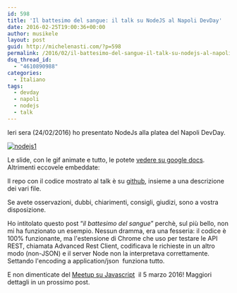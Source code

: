 ```yaml
---
id: 598
title: 'Il battesimo del sangue: il talk su NodeJS al Napoli DevDay'
date: 2016-02-25T19:00:36+00:00
author: musikele
layout: post
guid: http://michelenasti.com/?p=598
permalink: /2016/02/il-battesimo-del-sangue-il-talk-su-nodejs-al-napoli-devday/
dsq_thread_id:
  - "4610890988"
categories:
  - Italiano
tags:
  - devday
  - napoli
  - nodejs
  - talk
---
```

Ieri sera (24/02/2016) ho presentato NodeJs alla platea del Napoli DevDay.

<a href="https://i2.wp.com/michelenasti.com/wp-content/uploads/2016/02/nodejs1.jpg" rel="attachment wp-att-600"><img class="wp-image-600 size-medium aligncenter" src="https://i0.wp.com/michelenasti.com/wp-content/uploads/2016/02/nodejs1-e1456388830455-300x270.jpg?fit=300%2C270" alt="nodejs1" srcset="https://i1.wp.com/michelenasti.com/wp-content/uploads/2016/02/nodejs1-e1456388830455.jpg?resize=300%2C270 300w, https://i1.wp.com/michelenasti.com/wp-content/uploads/2016/02/nodejs1-e1456388830455.jpg?w=476 476w" sizes="(max-width: 300px) 100vw, 300px" data-recalc-dims="1" /></a><a href="https://i2.wp.com/michelenasti.com/wp-content/uploads/2016/02/nodejs2-e1456388882207.jpg" rel="attachment wp-att-601"><img class="wp-image-601 size-medium aligncenter" src="https://i1.wp.com/michelenasti.com/wp-content/uploads/2016/02/nodejs2-e1456388882207-300x293.jpg?fit=300%2C293" alt="" srcset="https://i2.wp.com/michelenasti.com/wp-content/uploads/2016/02/nodejs2-e1456388882207.jpg?resize=300%2C293 300w, https://i2.wp.com/michelenasti.com/wp-content/uploads/2016/02/nodejs2-e1456388882207.jpg?w=476 476w" sizes="(max-width: 300px) 100vw, 300px" data-recalc-dims="1" /></a>

Le slide, con le gif animate e tutto, le potete [vedere su google docs](https://docs.google.com/presentation/d/1EDsvR99WUDx3IBhygYt51YKM1sA5UA_PJmaRFh9HTa4/edit?usp=sharing). Altrimenti eccovele embeddate:

Il repo con il codice mostrato al talk è su [github](https://github.com/musikele/nodeJsExamples), insieme a una descrizione dei vari file.

Se avete osservazioni, dubbi, chiarimenti, consigli, giudizi, sono a vostra disposizione.

Ho intitolato questo post &#8220;_il battesimo del sangue_&#8221; perchè, sul più bello, non mi ha funzionato un esempio. Nessun dramma, era una fesseria: il codice è 100% funzionante, ma l'estensione di Chrome che uso per testare le API REST, chiamata Advanced Rest Client, codificava le richieste in un altro modo (non-JSON) e il server Node non la interpretava correttamente. Settando l'encoding a <span class="lang:default decode:true crayon-inline ">application/json </span> funziona tutto.

E non dimenticate del [Meetup su Javascript](http://www.meetup.com/it-IT/JS-Salerno/)  il 5 marzo 2016! Maggiori dettagli in un prossimo post.